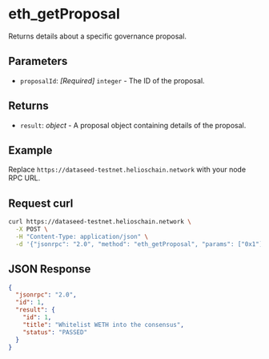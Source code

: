 # eth_getProposal

Returns details about a specific governance proposal.

## Parameters

- `proposalId`: *[Required]* `integer` - The ID of the proposal.

## Returns

- `result`: *object* - A proposal object containing details of the proposal.

## Example

Replace `https://dataseed-testnet.helioschain.network` with your node RPC URL.

## Request curl
```sh
curl https://dataseed-testnet.helioschain.network \
  -X POST \
  -H "Content-Type: application/json" \
  -d '{"jsonrpc": "2.0", "method": "eth_getProposal", "params": ["0x1"], "id": 1}'
```

## JSON Response
```json
{
  "jsonrpc": "2.0",
  "id": 1,
  "result": {
    "id": 1,
    "title": "Whitelist WETH into the consensus",
    "status": "PASSED"
  }
}
```